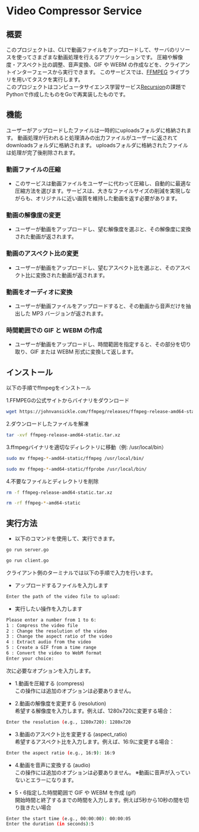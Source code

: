 # Video Compressor Service

## 概要

このプロジェクトは、CLIで動画ファイルをアップロードして、サーバのリソースを使ってさまざまな動画処理を行えるアプリケーションです。
圧縮や解像度・アスペクト比の調整、音声変換、GIF や WEBM の作成などを、クライアントインターフェースから実行できます。
このサービスでは、[FFMPEG](https://ffmpeg.org/about.html) ライブラリを用いてタスクを実行します。<br>
このプロジェクトはコンピュータサイエンス学習サービス[Recursion](https://recursion.example.com)の課題でPythonで作成したものをGoで再実装したものです。


## 機能
ユーザーがアップロードしたファイルは一時的にuploadsフォルダに格納されます。
動画処理が行われると処理済みの出力ファイルがユーザーに返されてdownloadsフォルダに格納されます。
uploadsフォルダに格納されたファイルは処理が完了後削除されます。

### 動画ファイルの圧縮
- このサービスは動画ファイルをユーザーに代わって圧縮し、自動的に最適な圧縮方法を選びます。サービスは、大きなファイルサイズの削減を実現しながらも、オリジナルに近い画質を維持した動画を返す必要があります。

### 動画の解像度の変更
- ユーザーが動画をアップロードし、望む解像度を選ぶと、その解像度に変換された動画が返されます。

### 動画のアスペクト比の変更
- ユーザーが動画をアップロードし、望むアスペクト比を選ぶと、そのアスペクト比に変換された動画が返されます。

### 動画をオーディオに変換
- ユーザーが動画ファイルをアップロードすると、その動画から音声だけを抽出した MP3 バージョンが返されます。

### 時間範囲での GIF と WEBM の作成
- ユーザーが動画をアップロードし、時間範囲を指定すると、その部分を切り取り、GIF または WEBM 形式に変換して返します。


## インストール
以下の手順でffmpegをインストール

1.FFMPEGの公式サイトからバイナリをダウンロード
```sh
wget https://johnvansickle.com/ffmpeg/releases/ffmpeg-release-amd64-static.tar.xz
```

2.ダウンロードしたファイルを解凍
```sh
tar -xvf ffmpeg-release-amd64-static.tar.xz
```

3.ffmpegバイナリを適切なディレクトリに移動（例: /usr/local/bin）
```sh
sudo mv ffmpeg-*-amd64-static/ffmpeg /usr/local/bin/
```
```sh
sudo mv ffmpeg-*-amd64-static/ffprobe /usr/local/bin/
```

4.不要なファイルとディレクトリを削除
```sh
rm -f ffmpeg-release-amd64-static.tar.xz
```
```sh
rm -rf ffmpeg-*-amd64-static
```

## 実行方法

- 以下のコマンドを使用して、実行できます。

```sh
go run server.go
```
```sh
go run client.go
```

クライアント側のターミナルでは以下の手順で入力を行います。

- アップロードするファイルを入力します
```sh
Enter the path of the video file to upload:
```

- 実行したい操作を入力します
```sh
Please enter a number from 1 to 6:
1 : Compress the video file
2 : Change the resolution of the video
3 : Change the aspect ratio of the video
4 : Extract audio from the video
5 : Create a GIF from a time range
6 : Convert the video to WebM format
Enter your choice: 
```

次に必要なオプションを入力します。

- 1.動画を圧縮する (compress)  
この操作には追加のオプションは必要ありません。

- 2.動画の解像度を変更する (resolution)  
希望する解像度を入力します。例えば、1280x720に変更する場合：
```sh
Enter the resolution (e.g., 1280x720): 1280x720
```

- 3.動画のアスペクト比を変更する (aspect_ratio)  
希望するアスペクト比を入力します。例えば、16:9に変更する場合：
```sh
Enter the aspect ratio (e.g., 16:9): 16:9
```

- 4.動画を音声に変換する (audio)  
この操作には追加のオプションは必要ありません。
※動画に音声が入っていないとエラーになります。

- 5・6指定した時間範囲で GIF や WEBM を作成 (gif)  
開始時間と終了するまでの時間を入力します。例えば5秒から10秒の間を切り抜きたい場合
```sh
Enter the start time (e.g., 00:00:00): 00:00:05
Enter the duration (in seconds):5
```
